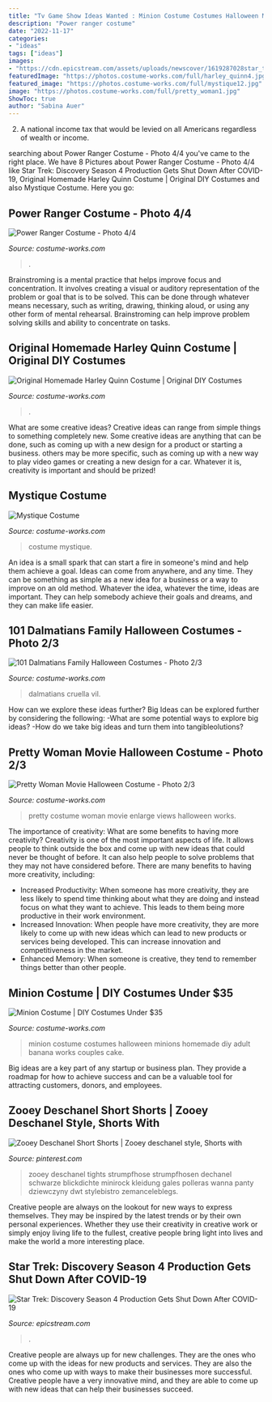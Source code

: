 ```yaml
---
title: "Tv Game Show Ideas Wanted : Minion Costume Costumes Halloween Minions Homemade Diy Adult Banana Works Couples Cake"
description: "Power ranger costume"
date: "2022-11-17"
categories:
- "ideas"
tags: ["ideas"]
images:
- "https://cdn.epicstream.com/assets/uploads/newscover/1619287028star_trek_discovery.jpg"
featuredImage: "https://photos.costume-works.com/full/harley_quinn4.jpg"
featured_image: "https://photos.costume-works.com/full/mystique12.jpg"
image: "https://photos.costume-works.com/full/pretty_woman1.jpg"
ShowToc: true
author: "Sabina Auer"
---
```



2. A national income tax that would be levied on all Americans regardless of wealth or income.

	

		
searching about Power Ranger Costume - Photo 4/4 you've came to the right place. We have 8 Pictures about Power Ranger Costume - Photo 4/4 like Star Trek: Discovery Season 4 Production Gets Shut Down After COVID-19, Original Homemade Harley Quinn Costume | Original DIY Costumes and also Mystique Costume. Here you go:
		
    
## Power Ranger Costume - Photo 4/4

<img loading=lazy src="https://photos.costume-works.com/full/power_ranger4.jpg" onerror="this.onerror=null;this.src='https://tse1.mm.bing.net/th?id=OIP.aH2h2Mi9qpyzwOdIqDkqEgHaLw&amp;pid=15.1';" alt="Power Ranger Costume - Photo 4/4">

_Source: costume-works.com_

>. 

	

Brainstroming is a mental practice that helps improve focus and concentration. It involves creating a visual or auditory representation of the problem or goal that is to be solved. This can be done through whatever means necessary, such as writing, drawing, thinking aloud, or using any other form of mental rehearsal. Brainstroming can help improve problem solving skills and ability to concentrate on tasks.

    
## Original Homemade Harley Quinn Costume | Original DIY Costumes

<img loading=lazy src="https://photos.costume-works.com/full/harley_quinn4.jpg" onerror="this.onerror=null;this.src='https://tse2.mm.bing.net/th?id=OIP.UNUswXWge9EGBbZvn9AL8AHaMt&amp;pid=15.1';" alt="Original Homemade Harley Quinn Costume | Original DIY Costumes">

_Source: costume-works.com_

>. 

	

What are some creative ideas?
Creative ideas can range from simple things to something completely new. Some creative ideas are anything that can be done, such as coming up with a new design for a product or starting a business. others may be more specific, such as coming up with a new way to play video games or creating a new design for a car. Whatever it is, creativity is important and should be prized!

    
## Mystique Costume

<img loading=lazy src="https://photos.costume-works.com/full/mystique12.jpg" onerror="this.onerror=null;this.src='https://tse3.mm.bing.net/th?id=OIP.cppi6W_Ur5zQUNlC-nHcIwHaM3&amp;pid=15.1';" alt="Mystique Costume">

_Source: costume-works.com_

>costume mystique. 

	

An idea is a small spark that can start a fire in someone's mind and help them achieve a goal. Ideas can come from anywhere, and any time. They can be something as simple as a new idea for a business or a way to improve on an old method. Whatever the idea, whatever the time, ideas are important. They can help somebody achieve their goals and dreams, and they can make life easier.

    
## 101 Dalmatians Family Halloween Costumes - Photo 2/3

<img loading=lazy src="https://photos.costume-works.com/full/101_dalmatians_family.jpg" onerror="this.onerror=null;this.src='https://tse3.mm.bing.net/th?id=OIP.QAy_bKikHpv54dPIBALFdAHaKE&amp;pid=15.1';" alt="101 Dalmatians Family Halloween Costumes - Photo 2/3">

_Source: costume-works.com_

>dalmatians cruella vil. 

	

How can we explore these ideas further?
Big Ideas can be explored further by considering the following: 
-What are some potential ways to explore big ideas? 
-How do we take big ideas and turn them into tangibleolutions?

    
## Pretty Woman Movie Halloween Costume - Photo 2/3

<img loading=lazy src="https://photos.costume-works.com/full/pretty_woman1.jpg" onerror="this.onerror=null;this.src='https://tse4.mm.bing.net/th?id=OIP.rqRV3SAiAmTEflPz0kNJkwHaKN&amp;pid=15.1';" alt="Pretty Woman Movie Halloween Costume - Photo 2/3">

_Source: costume-works.com_

>pretty costume woman movie enlarge views halloween works. 

	

The importance of creativity: What are some benefits to having more creativity?
Creativity is one of the most important aspects of life. It allows people to think outside the box and come up with new ideas that could never be thought of before. It can also help people to solve problems that they may not have considered before. There are many benefits to having more creativity, including: 
- Increased Productivity: When someone has more creativity, they are less likely to spend time thinking about what they are doing and instead focus on what they want to achieve. This leads to them being more productive in their work environment. 
- Increased Innovation: When people have more creativity, they are more likely to come up with new ideas which can lead to new products or services being developed. This can increase innovation and competitiveness in the market. 
- Enhanced Memory: When someone is creative, they tend to remember things better than other people.

    
## Minion Costume | DIY Costumes Under $35

<img loading=lazy src="https://photos.costume-works.com/full/minion1.jpg" onerror="this.onerror=null;this.src='https://tse3.mm.bing.net/th?id=OIP.rJjyspJf_13T-RFhRjv_uQHaJ3&amp;pid=15.1';" alt="Minion Costume | DIY Costumes Under $35">

_Source: costume-works.com_

>minion costume costumes halloween minions homemade diy adult banana works couples cake. 

	

Big ideas are a key part of any startup or business plan. They provide a roadmap for how to achieve success and can be a valuable tool for attracting customers, donors, and employees.

    
## Zooey Deschanel Short Shorts | Zooey Deschanel Style, Shorts With

<img loading=lazy src="https://i.pinimg.com/736x/a1/7e/de/a17ede80d2f787ad9f740ba623f99a4a.jpg" onerror="this.onerror=null;this.src='https://tse4.mm.bing.net/th?id=OIP.CMyL7DqB9o9tXZzLoRbjuQHaLG&amp;pid=15.1';" alt="Zooey Deschanel Short Shorts | Zooey deschanel style, Shorts with">

_Source: pinterest.com_

>zooey deschanel tights strumpfhose strumpfhosen dechanel schwarze blickdichte minirock kleidung gales polleras wanna panty dziewczyny dwt stylebistro zemanceleblegs. 

	

Creative people are always on the lookout for new ways to express themselves. They may be inspired by the latest trends or by their own personal experiences. Whether they use their creativity in creative work or simply enjoy living life to the fullest, creative people bring light into lives and make the world a more interesting place.

    
## Star Trek: Discovery Season 4 Production Gets Shut Down After COVID-19

<img loading=lazy src="https://cdn.epicstream.com/assets/uploads/newscover/1619287028star_trek_discovery.jpg" onerror="this.onerror=null;this.src='https://tse4.mm.bing.net/th?id=OIP.0zCF0XsvGdFtWH7kA5leywHaD9&amp;pid=15.1';" alt="Star Trek: Discovery Season 4 Production Gets Shut Down After COVID-19">

_Source: epicstream.com_

>. 

	

Creative people are always up for new challenges. They are the ones who come up with the ideas for new products and services. They are also the ones who come up with ways to make their businesses more successful. Creative people have a very innovative mind, and they are able to come up with new ideas that can help their businesses succeed.

